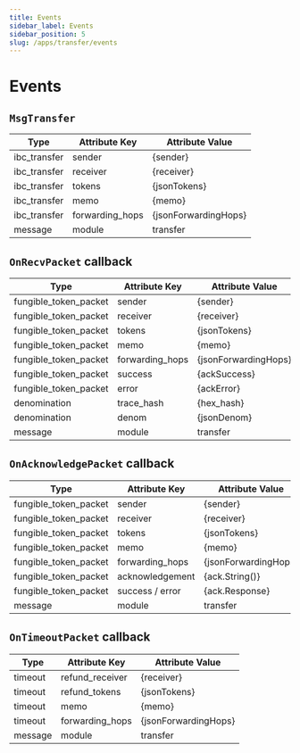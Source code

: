 ```yaml
---
title: Events
sidebar_label: Events
sidebar_position: 5
slug: /apps/transfer/events
---
```


# Events

## `MsgTransfer`

| Type         | Attribute Key   | Attribute Value        |
|--------------|-----------------|------------------------|
| ibc_transfer | sender          | \{sender\}             |
| ibc_transfer | receiver        | \{receiver\}           |
| ibc_transfer | tokens          | \{jsonTokens\}         |
| ibc_transfer | memo            | \{memo\}               |
| ibc_transfer | forwarding_hops | \{jsonForwardingHops\} |
| message      | module          | transfer               |

## `OnRecvPacket` callback

| Type                  | Attribute Key   | Attribute Value        |
|-----------------------|-----------------|------------------------|
| fungible_token_packet | sender          | \{sender\}             |
| fungible_token_packet | receiver        | \{receiver\}           |
| fungible_token_packet | tokens          | \{jsonTokens\}         |
| fungible_token_packet | memo            | \{memo\}               |
| fungible_token_packet | forwarding_hops | \{jsonForwardingHops\} |
| fungible_token_packet | success         | \{ackSuccess\}         |
| fungible_token_packet | error           | \{ackError\}           |
| denomination          | trace_hash      | \{hex_hash\}           |
| denomination          | denom           | \{jsonDenom\}          |
| message               | module          | transfer               |

## `OnAcknowledgePacket` callback

| Type                  | Attribute Key   | Attribute Value        |
|-----------------------|-----------------|------------------------|
| fungible_token_packet | sender          | \{sender\}             |
| fungible_token_packet | receiver        | \{receiver\}           |
| fungible_token_packet | tokens          | \{jsonTokens\}         |
| fungible_token_packet | memo            | \{memo\}               |
| fungible_token_packet | forwarding_hops | \{jsonForwardingHops\} |
| fungible_token_packet | acknowledgement | \{ack.String()\}       |
| fungible_token_packet | success / error | \{ack.Response\}       |
| message               | module          | transfer               |

## `OnTimeoutPacket` callback

| Type    | Attribute Key   | Attribute Value        |
|---------|-----------------|------------------------|
| timeout | refund_receiver | \{receiver\}           |
| timeout | refund_tokens   | \{jsonTokens\}         |
| timeout | memo            | \{memo\}               |
| timeout | forwarding_hops | \{jsonForwardingHops\} |
| message | module          | transfer               |
